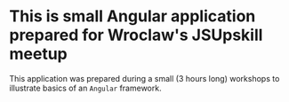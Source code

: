 # This is small Angular application prepared for Wroclaw's JSUpskill meetup

This application was prepared during a small (3 hours long) workshops to
illustrate basics of an `Angular` framework.
